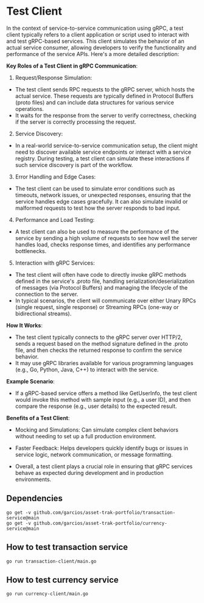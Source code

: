 # Test Client
In the context of service-to-service communication using gRPC, a test client typically refers to a client application 
or script used to interact with and test gRPC-based services. This client simulates the behavior of an actual service consumer, 
allowing developers to verify the functionality and performance of the service APIs. Here's a more detailed description:

__Key Roles of a Test Client in gRPC Communication__:
1. Request/Response Simulation:

- The test client sends RPC requests to the gRPC server, which hosts the actual service. These requests are typically defined in Protocol Buffers (proto files) and can include data structures for various service operations.
- It waits for the response from the server to verify correctness, checking if the server is correctly processing the request.

2. Service Discovery:

- In a real-world service-to-service communication setup, the client might need to discover available service endpoints or interact with a service registry. During testing, a test client can simulate these interactions if such service discovery is part of the workflow.

3. Error Handling and Edge Cases:

- The test client can be used to simulate error conditions such as timeouts, network issues, or unexpected responses, ensuring that the service handles edge cases gracefully.
It can also simulate invalid or malformed requests to test how the server responds to bad input.

4. Performance and Load Testing:

- A test client can also be used to measure the performance of the service by sending a high volume of requests to see how well the server handles load, checks response times, and identifies any performance bottlenecks.

5. Interaction with gRPC Services:

- The test client will often have code to directly invoke gRPC methods defined in the service's .proto file, handling serialization/deserialization of messages (via Protocol Buffers) and managing the lifecycle of the connection to the server.
- In typical scenarios, the client will communicate over either Unary RPCs (single request, single response) or Streaming RPCs (one-way or bidirectional streams).

__How It Works__:
- The test client typically connects to the gRPC server over HTTP/2, sends a request based on the method signature defined in the .proto file, and then checks the returned response to confirm the service behavior.
- It may use gRPC libraries available for various programming languages (e.g., Go, Python, Java, C++) to interact with the service.

__Example Scenario__:
- If a gRPC-based service offers a method like GetUserInfo, the test client would invoke this method with sample input (e.g., a user ID), and then compare the response (e.g., user details) to the expected result.

__Benefits of a Test Client__:
- Mocking and Simulations: Can simulate complex client behaviors without needing to set up a full production environment.
- Faster Feedback: Helps developers quickly identify bugs or issues in service logic, network communication, or message formatting.

- Overall, a test client plays a crucial role in ensuring that gRPC services behave as expected during development and in production environments.


## Dependencies
```shell
go get -v github.com/garcios/asset-trak-portfolio/transaction-service@main
go get -v github.com/garcios/asset-trak-portfolio/currency-service@main
```

## How to test transaction service
```shell
go run transaction-client/main.go
```


## How to test currency service
```shell
go run currency-client/main.go
```